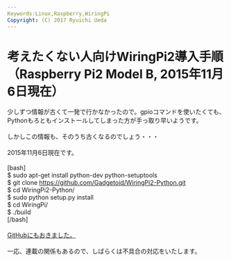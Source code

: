 ```yaml
---
Keywords:Linux,Raspberry,WiringPi
Copyright: (C) 2017 Ryuichi Ueda
---
```


# 考えたくない人向けWiringPi2導入手順（Raspberry Pi2 Model B, 2015年11月6日現在）
少しずつ情報が古くて一発で行かなかったので。gpioコマンドを使いたくても、Pythonもろともインストールしてしまった方が手っ取り早いようです。<br />
<br />
しかしこの情報も、そのうち古くなるのでしょう・・・<br />
<br />
2015年11月6日現在です。<br />
<br />
[bash]<br />
$ sudo apt-get install python-dev python-setuptools<br />
$ git clone https://github.com/Gadgetoid/WiringPi2-Python.git<br />
$ cd WiringPi2-Python/<br />
$ sudo python setup.py install<br />
$ cd WiringPi/<br />
$ ./build <br />
[/bash]<br />
<br />
<a href="https://github.com/ryuichiueda/NikkeiRaspiMouse/blob/master/util/install_wiring_pi2_python.bash">GitHubにもおきました。</a><br />
<br />
一応、連載の関係もあるので、しばらくは不具合の対応をいたします。<br />

